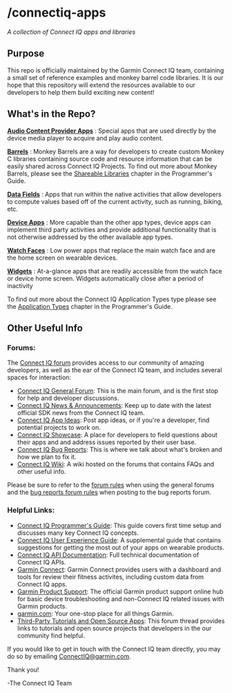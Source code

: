 # /connectiq-apps
_A collection of Connect IQ apps and libraries_

## Purpose
This repo is officially maintained by the Garmin Connect IQ team, containing a small set of reference examples and monkey barrel code libraries. It is our hope that this repository will extend the resources available to our developers to help them build exciting new content!

## What's in the Repo?
**[Audio Content Provider Apps](https://github.com/garmin/connectiq-apps/tree/master/audio-provider)**
: Special apps that are used directly by the device media player to acquire and play audio content.

**[Barrels](https://github.com/garmin/connectiq-apps/tree/master/barrels)**
:   Monkey Barrels are a way for developers to create custom Monkey C libraries containing source code and resource information that can be easily shared across Connect IQ Projects. To find out more about Monkey Barrels, please see the <a href="https://developer.garmin.com/connect-iq/core-topics/shareable-libraries/">Shareable Libraries</a> chapter in the Programmer's Guide.

**[Data Fields](https://github.com/garmin/connectiq-apps/tree/master/datafields)**
:   Apps that run within the native activities that allow developers to compute values based off of the current activity, such as running, biking, etc.

**[Device Apps](https://github.com/garmin/connectiq-apps/tree/master/device-apps)**
:    More capable than the other app types, device apps can implement third party activities and provide additional functionality that is not otherwise addressed by the other available app types.

**[Watch Faces](https://github.com/garmin/connectiq-apps/tree/master/watchfaces)**
:   Low power apps that replace the main watch face and are the home screen on wearable devices.

**[Widgets](https://github.com/garmin/connectiq-apps/tree/master/widgets)**
:   At-a-glance apps that are readily accessible from the watch face or device home screen. Widgets automatically close after a period of inactivity

To find out more about the Connect IQ Application Types type please see the <a href="https://developer.garmin.com/connect-iq/programmers-guide/application-types/">Application Types</a> chapter in the Programmer's Guide.

## Other Useful Info

### Forums:
The [Connect IQ forum] provides access to our community of amazing developers, as well as the ear of the Connect IQ team, and includes several spaces for interaction:

* [Connect IQ General Forum][Connect IQ Forum]: This is the main forum, and is the first stop for help and developer discussions.
* [Connect IQ News & Announcements]: Keep up to date with the latest official SDK news from the Connect IQ team.
* [Connect IQ App Ideas]: Post app ideas, or if you're a developer, find potential projects to work on.
* [Connect IQ Showcase]: A place for developers to field questions about their apps and and address issues reported by their user base.
* [Connect IQ Bug Reports]: This is where we talk about what's broken and how we plan to fix it.
* [Connect IQ Wiki]: A wiki hosted on the forums that contains FAQs and other useful info.

Please be sure to refer to the <a href="https://forums.garmin.com/developer/connect-iq/w/wiki/2/forum-rules">forum rules</a> when using the general forums and the <a href="https://forums.garmin.com/developer/connect-iq/w/wiki/5/bug-reports-faq">bug reports forum rules</a> when posting to the bug reports forum.

### Helpful Links:
* [Connect IQ Programmer's Guide]: This guide covers first time setup and discusses many key Connect IQ concepts.
* [Connect IQ User Experience Guide]: A supplemental guide that contains suggestions for getting the most out of your apps on wearable products.
* [Connect IQ API Documentation]: Full technical documentation of Connect IQ APIs.
* [Garmin Connect]: Garmin Connect provides users with a dashboard and tools for review their fitness activites, including custom data from Connect IQ apps.
* [Garmin Product Support]: The official Garmin product support online hub for basic device troubleshooting and non-Connect IQ related issues with Garmin products.
* [garmin.com]: Your one-stop place for all things Garmin.
* [Third-Party Tutorials and Open Source Apps]: This forum thread provides links to tutorials and open source projects that developers in the our community find helpful.

If you would like to get in touch with the Connect IQ team directly, you may do so by emailing <a href="mailto:ConnectIQ@garmin.com?subject=GitHub%20Contact:" target="_top">ConnectIQ@garmin.com</a>.

Thank you!

-The Connect IQ Team

[Connect IQ Forum]: https://forums.garmin.com/developer/connect-iq/
[Connect IQ News & Announcements]: https://forums.garmin.com/developer/connect-iq/b/news-announcements
[Connect IQ App Ideas]: https://forums.garmin.com/developer/connect-iq/f/app-ideas
[Connect IQ Showcase]: https://forums.garmin.com/developer/connect-iq/f/showcase
[Connect IQ Bug Reports]: https://forums.garmin.com/developer/connect-iq/i/bug-reports
[Connect IQ Wiki]: https://forums.garmin.com/developer/connect-iq/w/wiki
[Connect IQ Programmer's Guide]: https://developer.garmin.com/connect-iq/connect-iq-basics/
[Connect IQ User Experience Guide]: https://developer.garmin.com/connect-iq/user-experience-guidelines/
[Connect IQ API Documentation]: https://developer.garmin.com/connect-iq/api-docs/
[Garmin Connect]: https://connect.garmin.com
[Garmin Product Support]: https://support.garmin.com/
[garmin.com]: https://www.garmin.com/
[Third-Party Tutorials and Open Source Apps]: https://forums.garmin.com/developer/connect-iq/f/discussion/7961/overview-of-connect-iq-apps-accompanied-with-source-code
